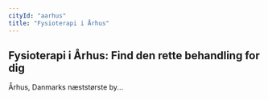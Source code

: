 ```yaml
---
cityId: "aarhus"
title: "Fysioterapi i Århus"
---
```


## Fysioterapi i Århus: Find den rette behandling for dig

Århus, Danmarks næststørste by...
